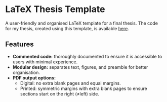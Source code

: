 # LaTeX Thesis Template

A user-friendly and organised LaTeX template for a final thesis. The code for my thesis, created using this template, is available [here](https://github.com/villegas-morral/masters-thesis/tree/main/report).


## Features

- **Commented code:** thoroughly documented to ensure it is accessible to users with minimal experience.
- **Modular design:** separates text, figures, and preamble for better organisation.
- **PDF output options:**
  - Digital: no extra blank pages and equal margins.
  - Printed: symmetric margins with extra blank pages to ensure sections start on the right (≠left) side.

